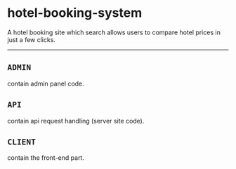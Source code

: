 # hotel-booking-system
A hotel booking site which search allows users to compare hotel prices in just a few clicks.

---
## ``ADMIN ``
contain admin panel code.

## ``API ``
contain api request handling (server site code).

## ``CLIENT``
contain the front-end part.
